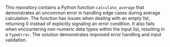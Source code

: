 This repository contains a Python function `calculate_average` that demonstrates an uncommon error in handling edge cases during average calculation. The function has issues when dealing with an empty list, returning 0 instead of explicitly signaling an error condition.  It also fails when encountering non-numeric data types within the input list, resulting in a `TypeError`.  The solution demonstrates improved error handling and input validation.